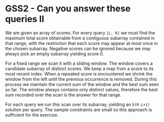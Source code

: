 # GSS2 - Can you answer these queries II

We are given an array of scores.  For every query `[L, R]` we must
find the maximum total score obtainable from a contiguous subarray
contained in that range, with the restriction that each score may
appear at most once in the chosen subarray.  Negative scores can be
ignored because we may always pick an empty subarray yielding score 0.

For a fixed range we scan it with a sliding window.  The window covers
a candidate subarray of distinct scores.  We keep a map from a score
to its most recent index.  When a repeated score is encountered we
shrink the window from the left until the previous occurrence is
removed.  During this process we maintain the current sum of the
window and the best sum seen so far.  The window always contains only
distinct values, therefore the best sum recorded over the scan is the
answer for that range.

For each query we run this scan over its subarray, yielding an
`O(R-L+1)` solution per query.  The sample constraints are small so
this approach is sufficient for the exercise.
